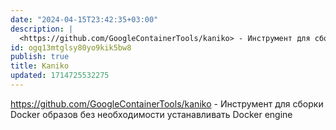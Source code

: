 ```yaml
---
date: "2024-04-15T23:42:35+03:00"
description: |
  <https://github.com/GoogleContainerTools/kaniko> - Инструмент для сборки Docker образов без необходимости устанавливать Docker engine
id: ogq13mtglsy80yo9kik5bw8
publish: true
title: Kaniko
updated: 1714725532275
---
```


<https://github.com/GoogleContainerTools/kaniko> - Инструмент для сборки Docker образов без необходимости устанавливать Docker engine